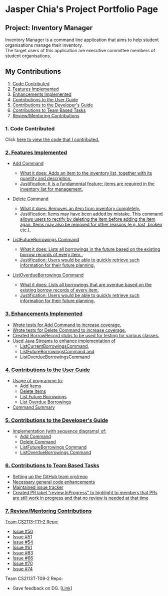 # Jasper Chia's Project Portfolio Page

## Project: Inventory Manager
Inventory Manager is a command line application that aims to help student organisations manage their inventory.  
The target users of this application are executive committee members of student organisations.

## My Contributions

1. [Code Contributed](https://github.com/quitejasper/tp/blob/master/docs/team/quitejasper.md#1-code-contributed-)
2. [Features Implemented](https://github.com/quitejasper/tp/blob/master/docs/team/quitejasper.md#2-features-implemented-)
3. [Enhancements Implemented](https://github.com/quitejasper/tp/blob/master/docs/team/quitejasper.md#3-enhancements-implemented-) 
4. [Contributions to the User Guide](https://github.com/quitejasper/tp/blob/master/docs/team/quitejasper.md#4-contributions-to-the-user-guide-) 
5. [Contributions to the Developer's Guide](https://github.com/quitejasper/tp/blob/master/docs/team/quitejasper.md#5-contributions-to-the-developers-guide-)
6. [Contributions to Team Based Tasks](https://github.com/quitejasper/tp/blob/master/docs/team/quitejasper.md#6-contributions-to-team-based-tasks-)
7. [Review/Mentoring Contributions](https://github.com/quitejasper/tp/blob/master/docs/team/quitejasper.md#7-reviewmentoring-contributions-)

### 1. Code Contributed
Click <a href="https://nus-cs2113-ay2122s2.github.io/tp-dashboard/?search=quitejasper&sort=groupTitle&sortWithin=title&timeframe=commit&mergegroup=&groupSelect=groupByRepos&breakdown=true&checkedFileTypes=docs~functional-code~test-code~other&since=2022-02-18&tabOpen=true&tabType=authorship&tabAuthor=quitejasper&tabRepo=AY2122S2-CS2113-F10-2%2Ftp%5Bmaster%5D&authorshipIsMergeGroup=false&authorshipFileTypes=docs~functional-code~test-code&authorshipIsBinaryFileTypeChecked=false">here to view the code that I contributed.

### 2. Features Implemented
- Add Command 
  - What it does: Adds an item to the inventory list, together with its quantity and description.
  - Justification: It is a fundamental feature; items are required in the inventory list for management.
    
- Delete Command
  - What it does: Removes an item from inventory completely. 
  - Justification: Items may have been added by mistake. This command allows users to rectify by deleting the item before adding the item agan. Items may also be removed for other reasons (e.g. lost, broken etc.). 
    
- ListFutureBorrowings Command
  - What it does: Lists all borrowings in the future based on the existing borrow records of every item.. 
  - Justification: Users would be able to quickly retrieve such information for their future planning. 
    
- ListOverdueBorrowings Command
  - What it does: Lists all borrowings that are overdue based on the existing borrow records of every item. 
  - Justification: Users would be able to quickly retrieve such information for their future planning. 
  
### 3. Enhancements Implemented
- Wrote tests for Add Command to increase coverage.
- Wrote tests for Delete Command to increase coverage.
- Created BorrowRecord stubs to be used for testing for various classes.
- Used Java Streams to enhance implementation of 
  - ListCurrentBorrowingsCommand, 
  - ListFutureBorrowingsCommand and 
  - ListOverdueBorrowingsCommand

### 4. Contributions to the User Guide
- Usage of programme to:
  - Add Items
  - Delete Items
  - List Future Borrowings
  - List Overdue Borrowings
-  Command Summary

### 5. Contributions to the Developer's Guide
 - Implementation (with sequence diagrams) of:
   - Add Command
   - Delete Command
   - ListFutureBorrowings Command
   - ListOverdueBorrowings Command
   
### 6. Contributions to Team Based Tasks
 - Setting up the GitHub team org/repo
 - Necessary general code enhancements
 - Maintained issue tracker
 - Created PR label "review.InProgress" to highlight to members that PRs are still work in progress and that no review is needed at that time

### 7. Review/Mentoring Contributions
Team CS2113-T11-2 Repo:
- [Issue #50](https://github.com/AY2122S2-CS2113-T11-2/tp/issues/50)
- [Issue #51](https://github.com/AY2122S2-CS2113-T11-2/tp/issues/51)
- [Issue #54](https://github.com/AY2122S2-CS2113-T11-2/tp/issues/54)
- [Issue #61](https://github.com/AY2122S2-CS2113-T11-2/tp/issues/61)
- [Issue #63](https://github.com/AY2122S2-CS2113-T11-2/tp/issues/63)
- [Issue #66](https://github.com/AY2122S2-CS2113-T11-2/tp/issues/66)
- [Issue #70](https://github.com/AY2122S2-CS2113-T11-2/tp/issues/70)
- [Issue #74](https://github.com/AY2122S2-CS2113-T11-2/tp/issues/74)

Team CS2113T-T09-2 Repo:
 - Gave feedback on DG. [[Link](https://github.com/nus-cs2113-AY2122S2/tp/pull/5/files/902804ff17611e2aff75739dca100252cba52026)]
 